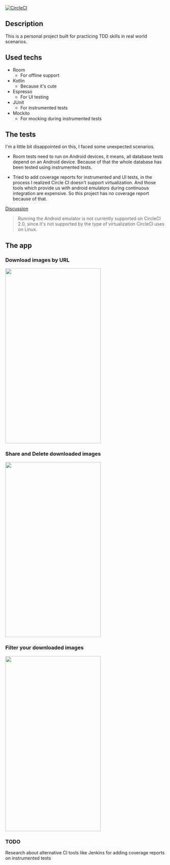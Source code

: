 [![CircleCI](https://circleci.com/gh/ezebongiovi/mastering-tests.svg?style=svg)](https://circleci.com/gh/ezebongiovi/mastering-tests)

## Description

This is a personal project built for practicing TDD skills in real world scenarios.

## Used techs
* Room
    * For offline support
* Kotlin
    * Because it's cute
* Espresso
    * For UI testing
* JUnit
    * For instrumented tests
* Mockito
    * For mocking during instrumented tests


## The tests

I'm a little bit disappointed on this, I faced some unexpected scenarios.

* Room tests need to run on Android devices, it means, all database tests depend on an Android device. Because of that the whole database has been tested using instrumented tests.

* Tried to add coverage reports for instrumented and UI tests, in the process I realized Circle CI doesn't support virtualization. And those tools which provide us with  android emulators during continuous integration are expensive. So this project has no coverage report because of that.

<a href="https://support.circleci.com/hc/en-us/articles/360000028928-Testing-with-Android-emulator-on-CircleCI-2-0">Discussion</a>
> Running the Android emulator is not currently supported on CircleCI 2.0, since it's not supported by the type of virtualization CircleCI uses on Linux.


## The app

### Download images by URL
<img width=300 height=550 src="https://drive.google.com/uc?export=download&id=1FudSjH00EaXafmJoPsDD3wQneNtukiUN"/>

### Share and Delete downloaded images
<img width=300 height=550 src="https://drive.google.com/uc?export=download&id=1ygRYcWOsnuaSNUTxlsm5EpSfz3nEAiqu"/>

### Filter your downloaded images
<img width=300 height=550 src="https://drive.google.com/uc?export=download&id=1SnvHC0I6tDlrc3LxeTMBKTRPxwyFDU2H"/>


### TODO
Research about alternative CI tools like Jenkins for adding coverage reports on instrumented tests
